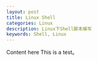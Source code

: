 ```yaml
---
layout: post
title: Linux Shell
categories: Linux
description: Linux下Shell脚本编写
keywords: Shell, Linux
---
```


Content here  This is a test。
